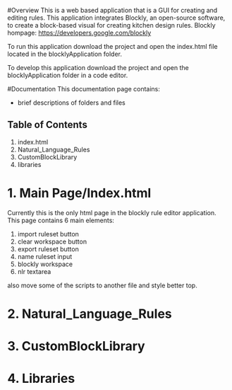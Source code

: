 #Overview
This is a web based application that is a GUI for creating and editing rules. This application integrates Blockly, an open-source software, to create a block-based visual for creating kitchen design rules. Blockly hompage: https://developers.google.com/blockly

To run this application download the project and open the index.html file located in the blocklyApplication folder.

To develop this application download the project and open the blocklyApplication folder in a code editor. 

#Documentation
This documentation page contains:
* brief descriptions of folders and files

## Table of Contents
1. index.html
2. Natural_Language_Rules
3. CustomBlockLibrary
4. libraries

# 1. Main Page/Index.html
Currently this is the only html page in the blockly rule editor application.
This page contains 6 main elements:
1. import ruleset button
2. clear workspace button
3. export ruleset button
4. name ruleset input
5. blockly workspace
6. nlr textarea



also move some of the scripts to another file and style better top.


# 2. Natural_Language_Rules


# 3. CustomBlockLibrary


# 4. Libraries
